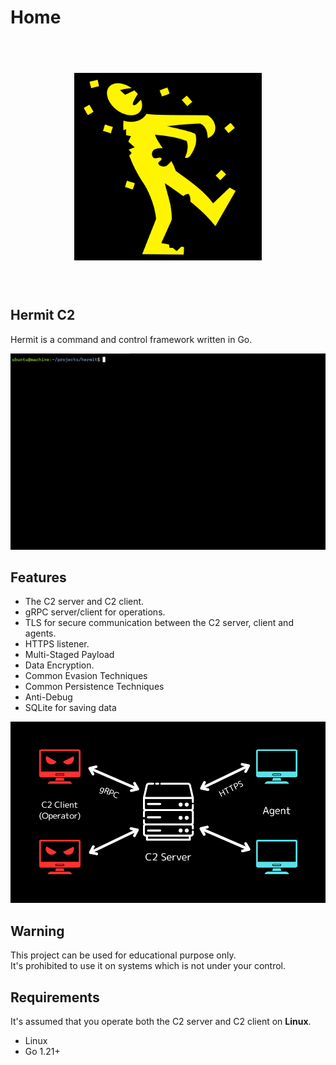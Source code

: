 # Home

<div style="margin: 72px 0; text-align: center;">
    <img src="assets/logo.png" width=300 height=300 />
</div>

## Hermit C2

Hermit is a command and control framework written in Go.

![demo](assets/demo/hermit_demo.gif)

## Features

- The C2 server and C2 client.
- gRPC server/client for operations.
- TLS for secure communication between the C2 server, client and agents.
- HTTPS listener.
- Multi-Staged Payload
- Data Encryption.
- Common Evasion Techniques
- Common Persistence Techniques
- Anti-Debug
- SQLite for saving data

![diagram](assets/diagram.png)

## Warning

This project can be used for educational purpose only.  
It's prohibited to use it on systems which is not under your control.

## Requirements

It's assumed that you operate both the C2 server and C2 client on **Linux**.

- Linux
- Go 1.21+
